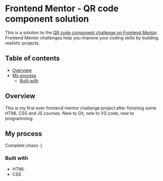 # Frontend Mentor - QR code component solution

This is a solution to the [QR code component challenge on Frontend Mentor](https://www.frontendmentor.io/challenges/qr-code-component-iux_sIO_H). Frontend Mentor challenges help you improve your coding skills by building realistic projects. 

## Table of contents

- [Overview](#overview)
- [My process](#my-process)
  - [Built with](#built-with)


## Overview
This is my first ever frontend mentor challange project after finishing some HTML CSS and JS courses. New to Git, new to VS code, new to programming.

## My process
Complete chaos :)
### Built with

- HTML
- CSS

